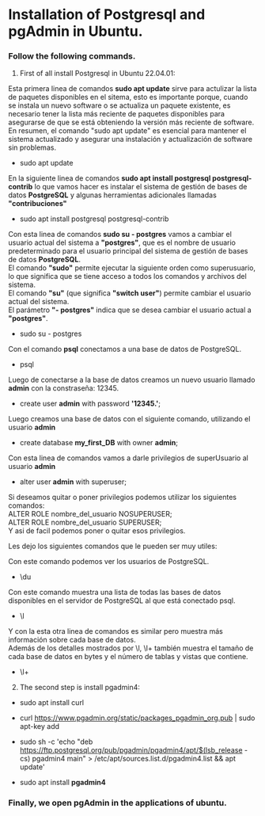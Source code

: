 # Installation of Postgresql and pgAdmin in Ubuntu.
### Follow the following commands.

1. First of all install Postgresql in Ubuntu 22.04.01:

Esta primera linea de comandos **sudo apt update** sirve para actulizar la lista de paquetes disponibles en el sitema, esto es importante porque, cuando se instala un nuevo software o se actualiza un paquete existente, es necesario tener la lista más reciente de paquetes disponibles para asegurarse de que se está obteniendo la versión más reciente de software.</br>
En resumen, el comando "sudo apt update" es esencial para mantener el sistema actualizado y asegurar una instalación y actualización de software sin problemas.
* sudo apt update

En la siguiente linea de comandos **sudo apt install postgresql postgresql-contrib** lo que vamos hacer es instalar el sistema de gestión de bases de datos **PostgreSQL** y algunas herramientas adicionales llamadas **"contribuciones"**
* sudo apt install postgresql postgresql-contrib

Con esta linea de comandos **sudo su - postgres** vamos a cambiar el usuario actual del sistema a **"postgres"**, que es el nombre de usuario predeterminado para el usuario principal del sistema de gestión de bases de datos **PostgreSQL**.</br>
El comando **"sudo"** permite ejecutar la siguiente orden como superusuario, lo que significa que se tiene acceso a todos los comandos y archivos del sistema.</br>
El comando **"su"** (que significa **"switch user"**) permite cambiar el usuario actual del sistema.</br>
El parámetro **"- postgres"** indica que se desea cambiar el usuario actual a **"postgres"**.
* sudo su - postgres

Con el comando **psql** conectamos a una base de datos de PostgreSQL.
* psql

Luego de conectarse a la base de datos creamos un nuevo usuario llamado **admin** con la constraseña: 12345.
* create user **admin** with password **'12345.'**;

Luego creamos una base de datos con el siguiente comando, utilizando el usuario **admin**
* create database **my_first_DB** with owner **admin**;

Con esta linea de comandos vamos a darle privilegios de superUsuario al usuario **admin**
* alter user **admin** with superuser;

Si deseamos quitar o poner privilegios podemos utilizar los siguientes comandos:</br>
ALTER ROLE nombre_del_usuario NOSUPERUSER;</br>
ALTER ROLE nombre_del_usuario SUPERUSER;</br>
Y asi de facil podemos poner o quitar esos privilegios.</br>

Les dejo los siguientes comandos que le pueden ser muy utiles:

Con este comando podemos ver los usuarios de PostgreSQL.
* \du

Con este comando muestra una lista de todas las bases de datos disponibles en el servidor de PostgreSQL al que está conectado psql.
* \l

Y con la esta otra linea de comandos es similar pero muestra más información sobre cada base de datos.</br> Además de los detalles mostrados por \l, \l+ también muestra el tamaño de cada base de datos en bytes y el número de tablas y vistas que contiene.
* \l+



2. The second step is install pgadmin4:
* sudo apt install curl
* curl https://www.pgadmin.org/static/packages_pgadmin_org.pub | sudo apt-key add

* sudo sh -c 'echo "deb https://ftp.postgresql.org/pub/pgadmin/pgadmin4/apt/$(lsb_release -cs) pgadmin4 main" > /etc/apt/sources.list.d/pgadmin4.list && apt update'

* sudo apt install **pgadmin4**

### Finally, we open pgAdmin in the applications of ubuntu. 
